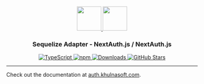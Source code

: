 <p align="center">
  <br/>
  <a href="https://auth.khulnasoft.com" target="_blank">
    <img height="64px" src="https://auth.khulnasoft.com/img/logo-sm.png" />
  </a>
  <a href="https://sequelize.org" target="_blank">
    <img height="64px" src="https://auth.khulnasoft.com/img/adapters/sequelize.svg"/>
  </a>
  <h3 align="center"><b>Sequelize Adapter</b> - NextAuth.js / NextAuth.js</a></h3>
  <p align="center" style="align: center;">
    <a href="https://npm.im/@nextauth.js/sequelize-adapter">
      <img src="https://img.shields.io/badge/TypeScript-blue?style=flat-square" alt="TypeScript" />
    </a>
    <a href="https://npm.im/@nextauth.js/sequelize-adapter">
      <img alt="npm" src="https://img.shields.io/npm/v/@nextauth.js/sequelize-adapter?color=green&label=@nextauth.js/sequelize-adapter&style=flat-square">
    </a>
    <a href="https://www.npmtrends.com/@nextauth.js/sequelize-adapter">
      <img src="https://img.shields.io/npm/dm/@nextauth.js/sequelize-adapter?label=%20downloads&style=flat-square" alt="Downloads" />
    </a>
    <a href="https://github.com/khulnasoft/nextdev/stargazers">
      <img src="https://img.shields.io/github/stars/khulnasoft/nextdev?style=flat-square" alt="GitHub Stars" />
    </a>
  </p>
</p>

---

Check out the documentation at [auth.khulnasoft.com](https://auth.khulnasoft.com/reference/adapter/sequelize).
